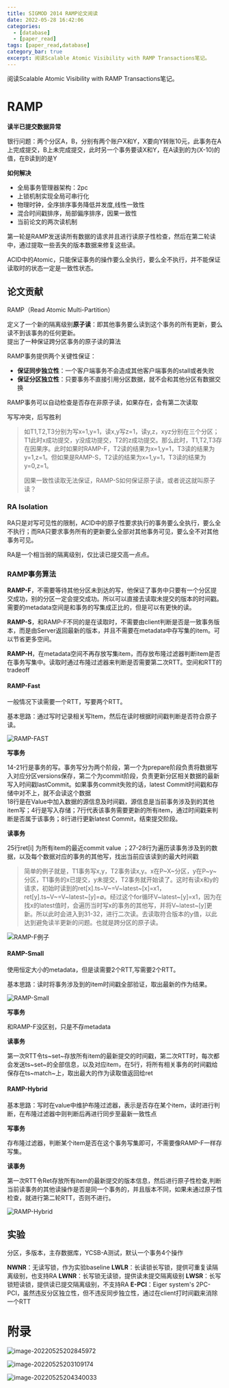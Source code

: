 ```yaml
---
title: SIGMOD 2014 RAMP论文阅读
date: 2022-05-28 16:42:06
categories: 
  - [database]
  - [paper_read]
tags: [paper_read,database]
category_bar: true
excerpt: 阅读Scalable Atomic Visibility with RAMP Transactions笔记。
---
```


阅读Scalable Atomic Visibility with RAMP Transactions笔记。

# RAMP

**读半已提交数据异常**

银行问题：两个分区A，B，分别有两个账户X和Y，X要向Y转账10元，此事务在A上完成提交，B上未完成提交，此时另一个事务要读X和Y，在A读到的为(X-10)的值，在B读到的是Y

**如何解决**

- 全局事务管理器架构：2pc
- 上锁机制实现全局可串行化
- 物理时钟，全序排序事务降低并发度,线性一致性
- 混合时间戳排序，局部偏序排序，因果一致性
- 当前论文的两次读机制

第一轮是RAMP发送读所有数据的请求并且进行读原子性检查，然后在第二轮读中，通过提取一些丢失的版本数据来修复这些读。

ACID中的Atomic，只能保证事务的操作要么全执行，要么全不执行，并不能保证读取时的状态一定是一致性状态。

## 论文贡献

RAMP（Read Atomic Multi-Partition）

定义了一个新的隔离级别**原子读**：即其他事务要么读到这个事务的所有更新，要么读不到该事务的任何更新。<br>提出了一种保证跨分区事务的原子读的算法

RAMP事务提供两个关键性保证：

- **保证同步独立性**：一个客户端事务不会造成其他客户端事务的stall或者失败
- **保证分区独立性**：只要事务不直接引用分区数据，就不会和其他分区有数据交换

RAMP事务可以自动检查是否存在非原子读，如果存在，会有第二次读取

写写冲突，后写胜利

> 如T1,T2,T3分别为写x=1,y=1，读x,y写z=1，读y,z，xyz分别在三个分区；T1此时x成功提交，y没成功提交，T2的z成功提交。那么此时，T1,T2,T3存在因果序。此时如果时RAMP-F，T2读的结果为x=1,y=1，T3读的结果为y=1,z=1。但如果是RAMP-S，T2读的结果为x=1,y=1，T3读的结果为y=0,z=1。
>
> 因果一致性读取无法保证，RAMP-S如何保证原子读，或者说这就叫原子读？

### RA Isolation

RA只是对写可见性的限制，ACID中的原子性要求执行的事务要么全执行，要么全不执行；而RA只要求事务所有的更新要么全部对其他事务可见，要么全不对其他事务可见。

RA是一个相当弱的隔离级别，仅比读已提交高一点点。

### RAMP事务算法

**RAMP-F**，不需要等待其他分区未到达的写，他保证了事务中只要有一个分区提交成功，别的分区一定会提交成功。所以可以直接去读取未提交的版本的时间戳。需要的metadata空间是和事务的写集成正比的，但是可以有更快的读。

**RAMP-S**，和RAMP-F不同的是在读取时，不需要由client判断是否是一致事务版本，而是由Server返回最新的版本，并且不需要在metadata中存写集的item。可以节省更多空间。

**RAMP-H**，在metadata空间不再存放写集item，而存放布隆过滤器判断item是否在事务写集中。读取时通过布隆过滤器来判断是否需要第二次RTT。空间和RTT的tradeoff

#### RAMP-Fast

一般情况下读需要一个RTT，写要两个RTT。

基本思路：通过写时记录相关写Item，然后在读时根据时间戳判断是否符合原子读。

![RAMP-FAST](./ramp/image-20220526103954979-165363662621712.png)

**写事务**

14-21行是事务的写。事务写分为两个阶段，第一个为prepare阶段负责将数据写入对应分区versions保存，第二个为commit阶段，负责更新分区相关数据的最新写入时间戳lastCommit。如果事务commit失败的话，latest Commit时间戳和存储中对不上，就不会读这个数据<br>18行是在Value中加入数据的源信息及时间戳，源信息是当前事务涉及到的其他item写；4行是写入存储；7行代表该事务需要更新的所有item，通过时间戳来判断是否属于该事务；8行进行更新latest Commit，结束提交阶段。

**读事务**

25行ret[i] 为所有item的最近commit value ；27-28行为遍历读事务涉及到的数据，以及每个数据对应的事务的其他写，找出当前应该读到的最大时间戳

> 简单的例子就是，T1事务写x,y，T2事务读x,y。x在P~X~分区，y在P~y~分区，T1事务的x已提交，y未提交，T2事务就开始读了。这时有读x和y的请求，初始时读到的ret[x].ts~V~=V~latest~[x]=x1，ret[y].ts~V~=V~latest~[y]=$\emptyset$。经过这个for循环V~latest~[y]=x1，因为在找x的latest值时，会遍历当时写x的事务的其他写，并将V~latest~[y]更新。所以此时会进入到31-32，进行二次读。去读取符合版本的y值，以此达到避免读半更新的问题。也就是跨分区的原子读。

![RAMP-F例子](./ramp/image-20220526163740866-16536366167669.png)

#### RAMP-Small

使用恒定大小的metadata，但是读需要2个RTT,写需要2个RTT。

基本思路：读时将事务涉及到的item时间戳全部验证，取出最新的作为结果。

![RAMP-Small](./ramp/image-20220526192541246.png)

**写事务**

和RAMP-F没区别，只是不存metadata

**读事务**

第一次RTT令ts~set~存放所有item的最新提交的时间戳，第二次RTT时，每次都会发送ts~set~的全部信息，以及对应item，在5行，将所有相关事务的时间戳给保存在ts~match~上，取出最大的作为读取值返回给ret

#### RAMP-Hybrid

基本思路：写时在value中维护布隆过滤器，表示是否存在某个item，读时进行判断，在布隆过滤器中则判断后再进行同步至最新一致性点

**写事务**

存布隆过滤器，判断某个item是否在这个事务写集即可，不需要像RAMP-F一样存写集。

**读事务**

第一次RTT令Ret存放所有item的最新提交的版本信息，然后进行原子性检查,判断当前读事务的其他读操作是否是同一个事务的，并且版本不同，如果未通过原子性检查，就进行第二轮RTT，否则不进行。

![RAMP-Hybrid](./ramp/image-20220526201312664.png)

## 实验

分区，多版本，主存数据库，YCSB-A测试，默认一个事务4个操作

**NWNR**：无读写锁，作为实验baseline
**LWLR**：长读锁长写锁，提供可重复读隔离级别，也支持RA
**LWNR**：长写锁无读锁，提供读未提交隔离级别
**LWSR**：长写锁短读锁，提供读已提交隔离级别，不支持RA
**E-PCI**：Eiger system's 2PC-PCI，虽然违反分区独立性，但不违反同步独立性，通过在client打时间戳来消除一个RTT



# 附录

![image-20220525202845972](./ramp/image-20220525202845972-16536365976083.png)

![image-20220525203109174](./ramp/image-20220525203109174-16536366066856.png)

![image-20220525204340033](./ramp/image-20220525204340033.png)